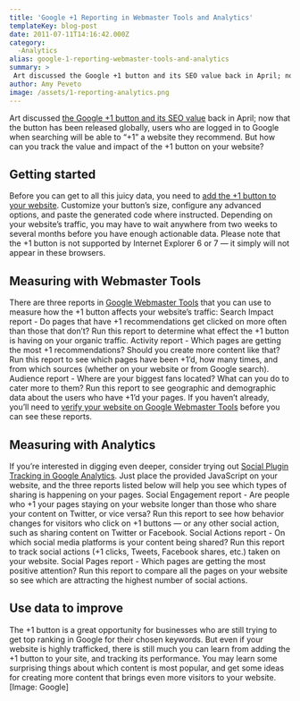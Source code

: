 ```yaml
---
title: 'Google +1 Reporting in Webmaster Tools and Analytics'
templateKey: blog-post
date: 2011-07-11T14:16:42.000Z
category: 
  -Analytics
alias: google-1-reporting-webmaster-tools-and-analytics
summary: > 
 Art discussed the Google +1 button and its SEO value back in April; now that the button has been released globally, users who are logged in to Google when searching will be able to "+1" a website they recommend. But how can you track the value and impact of the +1 button on your website?
author: Amy Peveto
image: /assets/1-reporting-analytics.png
---
```


Art discussed [the Google +1 button and its SEO value](/insights/seo-value-google-1-button) back in April; now that the button has been released globally, users who are logged in to Google when searching will be able to “+1” a website they recommend. But how can you track the value and impact of the +1 button on your website?

Getting started
---------------

Before you can get to all this juicy data, you need to [add the +1 button to your website](https://developers.google.com/+/web/+1button). Customize your button’s size, configure any advanced options, and paste the generated code where instructed. Depending on your website’s traffic, you may have to wait anywhere from two weeks to several months before you have enough actionable data. Please note that the +1 button is not supported by Internet Explorer 6 or 7 — it simply will not appear in these browsers.

Measuring with Webmaster Tools
------------------------------

There are three reports in [Google Webmaster Tools](https://www.google.com/accounts/ServiceLogin?service=sitemaps&passive=true&nui=1&continue=https://www.google.com/webmasters/tools/&followup=https://www.google.com/webmasters/tools/&hl=en) that you can use to measure how the +1 button affects your website’s traffic: Search Impact report - Do pages that have +1 recommendations get clicked on more often than those that don’t? Run this report to determine what effect the +1 button is having on your organic traffic. Activity report - Which pages are getting the most +1 recommendations? Should you create more content like that? Run this report to see which pages have been +1’d, how many times, and from which sources (whether on your website or from Google search). Audience report - Where are your biggest fans located? What can you do to cater more to them? Run this report to see geographic and demographic data about the users who have +1’d your pages. If you haven’t already, you’ll need to [verify your website on Google Webmaster Tools](https://support.google.com/webmasters/answer/35179?hl=en) before you can see these reports.

Measuring with Analytics
------------------------

If you’re interested in digging even deeper, consider trying out [Social Plugin Tracking in Google Analytics](https://support.google.com/analytics/answer/1316556?hl=en&topic=1316551). Just place the provided JavaScript on your website, and the three reports listed below will help you see which types of sharing is happening on your pages. Social Engagement report - Are people who +1 your pages staying on your website longer than those who share your content on Twitter, or vice versa? Run this report to see how behavior changes for visitors who click on +1 buttons — or any other social action, such as sharing content on Twitter or Facebook. Social Actions report - On which social media platforms is your content being shared? Run this report to track social actions (+1 clicks, Tweets, Facebook shares, etc.) taken on your website. Social Pages report - Which pages are getting the most positive attention? Run this report to compare all the pages on your website so see which are attracting the highest number of social actions.

Use data to improve
-------------------

The +1 button is a great opportunity for businesses who are still trying to get top ranking in Google for their chosen keywords. But even if your website is highly trafficked, there is still much you can learn from adding the +1 button to your site, and tracking its performance. You may learn some surprising things about which content is most popular, and get some ideas for creating more content that brings even more visitors to your website. \[Image: Google\]